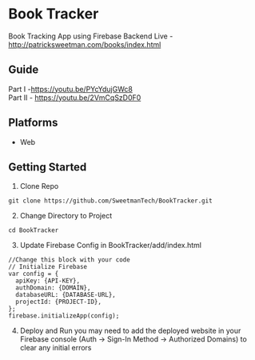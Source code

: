# Book Tracker
Book Tracking App using Firebase Backend
Live - http://patricksweetman.com/books/index.html

## Guide
Part I -https://youtu.be/PYcYdujGWc8  
Part II - https://youtu.be/2VmCqSzD0F0  

## Platforms
* Web

## Getting Started
1. Clone Repo
```
git clone https://github.com/SweetmanTech/BookTracker.git
```
2. Change Directory to Project
```
cd BookTracker
```
3. Update Firebase Config in BookTracker/add/index.html
```
//Change this block with your code
// Initialize Firebase
var config = {
  apiKey: {API-KEY},
  authDomain: {DOMAIN},
  databaseURL: {DATABASE-URL},
  projectId: {PROJECT-ID},
};
firebase.initializeApp(config);
```

4. Deploy and Run
you may need to add the deployed website in your Firebase console  (Auth -> Sign-In Method -> Authorized Domains) to clear any initial errors
